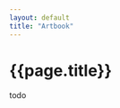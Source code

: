 ```yaml
---
layout: default
title: "Artbook"
---
```


<div class="container mt-4">
	<h1 class="mb-3">{{page.title}}</h1>
	todo
</div>